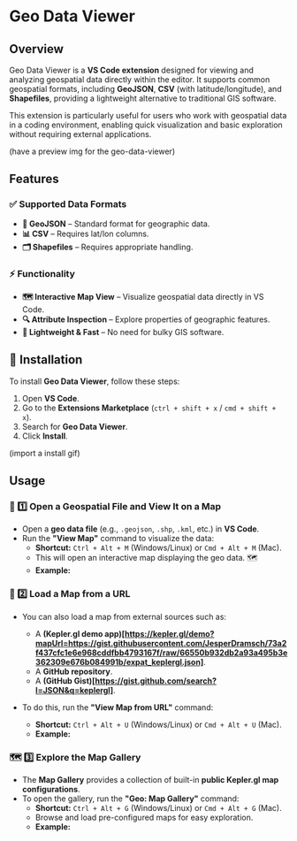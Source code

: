 # Geo Data Viewer

## Overview
Geo Data Viewer is a __VS Code extension__ designed for viewing and analyzing geospatial data directly within the editor. It supports common geospatial formats, including __GeoJSON__, __CSV__ (with latitude/longitude), and __Shapefiles__, providing a lightweight alternative to traditional GIS software.

This extension is particularly useful for users who work with geospatial data in a coding environment, enabling quick visualization and basic exploration without requiring external applications.

(have a preview img for the geo-data-viewer)

## Features
### ✅ Supported Data Formats
- __📍 GeoJSON__ – Standard format for geographic data.
- __📊 CSV__ – Requires lat/lon columns.
- __🗂 Shapefiles__ – Requires appropriate handling.

### ⚡ Functionality
- __🗺 Interactive Map View__ – Visualize geospatial data directly in VS Code.
- __🔍 Attribute Inspection__ – Explore properties of geographic features.
- __🚀 Lightweight & Fast__ – No need for bulky GIS software.


## 📌 Installation  
To install **Geo Data Viewer**, follow these steps:  

1. Open **VS Code**.  
2. Go to the **Extensions Marketplace** (`ctrl + shift + x` / `cmd + shift + x`).  
3. Search for **Geo Data Viewer**.  
4. Click **Install**.

(import a install gif)



## Usage
### 🚀 1️⃣ Open a Geospatial File and View It on a Map
- Open a **geo data file** (e.g., `.geojson`, `.shp`, `.kml`, etc.) in **VS Code**.
- Run the **"View Map"** command to visualize the data:
  - **Shortcut:** `Ctrl + Alt + M` (Windows/Linux) or `Cmd + Alt + M` (Mac).
  - This will open an interactive map displaying the geo data. 🗺️
  - **Example:** 

### 🔗 2️⃣ Load a Map from a URL
- You can also load a map from external sources such as:
  - A **(Kepler.gl demo app)[https://kepler.gl/demo?mapUrl=https://gist.githubusercontent.com/JesperDramsch/73a2f437cfc1e6e968cddfbb4793167f/raw/66550b932db2a93a495b3e362309e676b084991b/expat_keplergl.json]**.
  - A **GitHub repository**.
  - A **(GitHub Gist)[https://gist.github.com/search?l=JSON&q=keplergl]**.

- To do this, run the **"View Map from URL"** command:
  - **Shortcut:** `Ctrl + Alt + U` (Windows/Linux) or `Cmd + Alt + U` (Mac).
  - **Example:** 


### 🗺️ 3️⃣ Explore the Map Gallery
- The **Map Gallery** provides a collection of built-in **public Kepler.gl map configurations**.
- To open the gallery, run the **"Geo: Map Gallery"** command:
  - **Shortcut:** `Ctrl + Alt + G` (Windows/Linux) or `Cmd + Alt + G` (Mac).
  - Browse and load pre-configured maps for easy exploration.
  - **Example:**  

